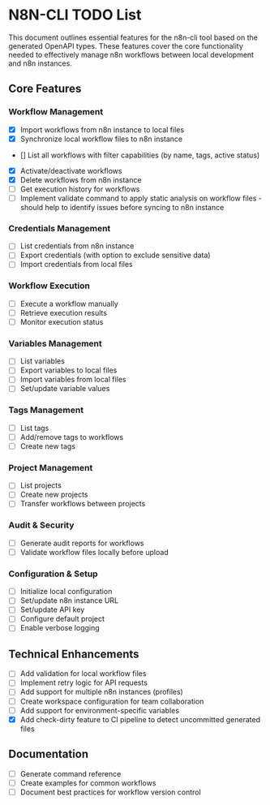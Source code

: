 # N8N-CLI TODO List

This document outlines essential features for the n8n-cli tool based on the generated OpenAPI types. These features cover the core functionality needed to effectively manage n8n workflows between local development and n8n instances.

## Core Features

### Workflow Management

- [x] Import workflows from n8n instance to local files
- [x] Synchronize local workflow files to n8n instance
- [] List all workflows with filter capabilities (by name, tags, active status)
- [x] Activate/deactivate workflows
- [x] Delete workflows from n8n instance
- [ ] Get execution history for workflows
- [ ] Implement validate command to apply static analysis on workflow files - should help to identify issues before syncing to n8n instance

### Credentials Management

- [ ] List credentials from n8n instance
- [ ] Export credentials (with option to exclude sensitive data)
- [ ] Import credentials from local files

### Workflow Execution

- [ ] Execute a workflow manually
- [ ] Retrieve execution results
- [ ] Monitor execution status

### Variables Management

- [ ] List variables
- [ ] Export variables to local files
- [ ] Import variables from local files
- [ ] Set/update variable values

### Tags Management

- [ ] List tags
- [ ] Add/remove tags to workflows
- [ ] Create new tags

### Project Management

- [ ] List projects
- [ ] Create new projects
- [ ] Transfer workflows between projects

### Audit & Security

- [ ] Generate audit reports for workflows
- [ ] Validate workflow files locally before upload

### Configuration & Setup

- [ ] Initialize local configuration
- [ ] Set/update n8n instance URL
- [ ] Set/update API key
- [ ] Configure default project
- [ ] Enable verbose logging

## Technical Enhancements

- [ ] Add validation for local workflow files
- [ ] Implement retry logic for API requests
- [ ] Add support for multiple n8n instances (profiles)
- [ ] Create workspace configuration for team collaboration
- [ ] Add support for environment-specific variables
- [x] Add check-dirty feature to CI pipeline to detect uncommitted generated files

## Documentation

- [ ] Generate command reference
- [ ] Create examples for common workflows
- [ ] Document best practices for workflow version control
